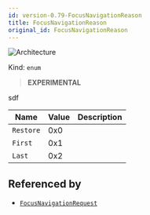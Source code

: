 ```yaml
---
id: version-0.79-FocusNavigationReason
title: FocusNavigationReason
original_id: FocusNavigationReason
---
```


![Architecture](https://img.shields.io/badge/architecture-new_only-blue)

Kind: `enum`

> **EXPERIMENTAL**

sdf

| Name |  Value | Description |
|--|--|--|
|`Restore` | 0x0  |  |
|`First` | 0x1  |  |
|`Last` | 0x2  |  |

## Referenced by
- [`FocusNavigationRequest`](FocusNavigationRequest)
